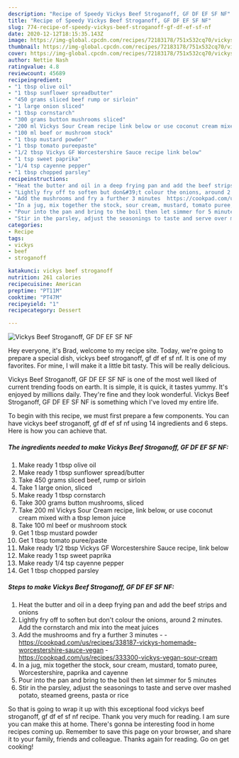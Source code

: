 ```yaml
---
description: "Recipe of Speedy Vickys Beef Stroganoff, GF DF EF SF NF"
title: "Recipe of Speedy Vickys Beef Stroganoff, GF DF EF SF NF"
slug: 774-recipe-of-speedy-vickys-beef-stroganoff-gf-df-ef-sf-nf
date: 2020-12-12T18:15:35.143Z
image: https://img-global.cpcdn.com/recipes/72183178/751x532cq70/vickys-beef-stroganoff-gf-df-ef-sf-nf-recipe-main-photo.jpg
thumbnail: https://img-global.cpcdn.com/recipes/72183178/751x532cq70/vickys-beef-stroganoff-gf-df-ef-sf-nf-recipe-main-photo.jpg
cover: https://img-global.cpcdn.com/recipes/72183178/751x532cq70/vickys-beef-stroganoff-gf-df-ef-sf-nf-recipe-main-photo.jpg
author: Nettie Nash
ratingvalue: 4.8
reviewcount: 45689
recipeingredient:
- "1 tbsp olive oil"
- "1 tbsp sunflower spreadbutter"
- "450 grams sliced beef rump or sirloin"
- "1 large onion sliced"
- "1 tbsp cornstarch"
- "300 grams button mushrooms sliced"
- "200 ml Vickys Sour Cream recipe link below or use coconut cream mixed with a tbsp lemon juice"
- "100 ml beef or mushroom stock"
- "1 tbsp mustard powder"
- "1 tbsp tomato pureepaste"
- "1/2 tbsp Vickys GF Worcestershire Sauce recipe link below"
- "1 tsp sweet paprika"
- "1/4 tsp cayenne pepper"
- "1 tbsp chopped parsley"
recipeinstructions:
- "Heat the butter and oil in a deep frying pan and add the beef strips and onions"
- "Lightly fry off to soften but don&#39;t colour the onions, around 2 minutes. Add the cornstarch and mix into the meat juices"
- "Add the mushrooms and fry a further 3 minutes  https://cookpad.com/us/recipes/338187-vickys-homemade-worcestershire-sauce-vegan https://cookpad.com/us/recipes/333300-vickys-vegan-sour-cream"
- "In a jug, mix together the stock, sour cream, mustard, tomato puree, Worcestershire, paprika and cayenne"
- "Pour into the pan and bring to the boil then let simmer for 5 minutes"
- "Stir in the parsley, adjust the seasonings to taste and serve over mashed potato, steamed greens, pasta or rice"
categories:
- Recipe
tags:
- vickys
- beef
- stroganoff

katakunci: vickys beef stroganoff 
nutrition: 261 calories
recipecuisine: American
preptime: "PT11M"
cooktime: "PT47M"
recipeyield: "1"
recipecategory: Dessert

---
```



![Vickys Beef Stroganoff, GF DF EF SF NF](https://img-global.cpcdn.com/recipes/72183178/751x532cq70/vickys-beef-stroganoff-gf-df-ef-sf-nf-recipe-main-photo.jpg)

Hey everyone, it's Brad, welcome to my recipe site. Today, we're going to prepare a special dish, vickys beef stroganoff, gf df ef sf nf. It is one of my favorites. For mine, I will make it a little bit tasty. This will be really delicious.

Vickys Beef Stroganoff, GF DF EF SF NF is one of the most well liked of current trending foods on earth. It is simple, it is quick, it tastes yummy. It's enjoyed by millions daily. They're fine and they look wonderful. Vickys Beef Stroganoff, GF DF EF SF NF is something which I've loved my entire life.




To begin with this recipe, we must first prepare a few components. You can have vickys beef stroganoff, gf df ef sf nf using 14 ingredients and 6 steps. Here is how you can achieve that.

<!--inarticleads1-->

##### The ingredients needed to make Vickys Beef Stroganoff, GF DF EF SF NF:

1. Make ready 1 tbsp olive oil
1. Make ready 1 tbsp sunflower spread/butter
1. Take 450 grams sliced beef, rump or sirloin
1. Take 1 large onion, sliced
1. Make ready 1 tbsp cornstarch
1. Take 300 grams button mushrooms, sliced
1. Take 200 ml Vickys Sour Cream recipe, link below, or use coconut cream mixed with a tbsp lemon juice
1. Take 100 ml beef or mushroom stock
1. Get 1 tbsp mustard powder
1. Get 1 tbsp tomato puree/paste
1. Make ready 1/2 tbsp Vickys GF Worcestershire Sauce recipe, link below
1. Make ready 1 tsp sweet paprika
1. Make ready 1/4 tsp cayenne pepper
1. Get 1 tbsp chopped parsley




<!--inarticleads2-->

##### Steps to make Vickys Beef Stroganoff, GF DF EF SF NF:

1. Heat the butter and oil in a deep frying pan and add the beef strips and onions
1. Lightly fry off to soften but don&#39;t colour the onions, around 2 minutes. Add the cornstarch and mix into the meat juices
1. Add the mushrooms and fry a further 3 minutes -  - https://cookpad.com/us/recipes/338187-vickys-homemade-worcestershire-sauce-vegan - https://cookpad.com/us/recipes/333300-vickys-vegan-sour-cream
1. In a jug, mix together the stock, sour cream, mustard, tomato puree, Worcestershire, paprika and cayenne
1. Pour into the pan and bring to the boil then let simmer for 5 minutes
1. Stir in the parsley, adjust the seasonings to taste and serve over mashed potato, steamed greens, pasta or rice




So that is going to wrap it up with this exceptional food vickys beef stroganoff, gf df ef sf nf recipe. Thank you very much for reading. I am sure you can make this at home. There's gonna be interesting food in home recipes coming up. Remember to save this page on your browser, and share it to your family, friends and colleague. Thanks again for reading. Go on get cooking!
